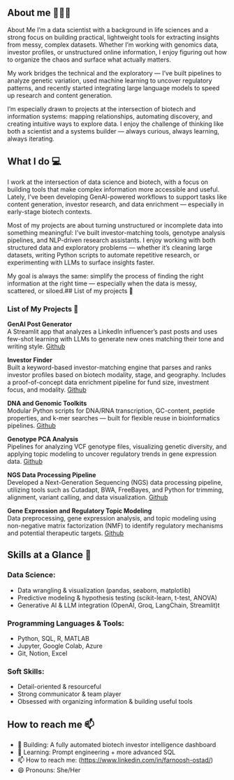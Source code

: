 ## About me 👋👩‍💻
About Me
I’m a data scientist with a background in life sciences and a strong focus on building practical, lightweight tools for extracting insights from messy, complex datasets. Whether I’m working with genomics data, investor profiles, or unstructured online information, I enjoy figuring out how to organize the chaos and surface what actually matters.

My work bridges the technical and the exploratory — I’ve built pipelines to analyze genetic variation, used machine learning to uncover regulatory patterns, and recently started integrating large language models to speed up research and content generation.

I’m especially drawn to projects at the intersection of biotech and information systems: mapping relationships, automating discovery, and creating intuitive ways to explore data. I enjoy the challenge of thinking like both a scientist and a systems builder — always curious, always learning, always iterating.
## What I do 💻

I work at the intersection of data science and biotech, with a focus on building tools that make complex information more accessible and useful. Lately, I've been developing GenAI-powered workflows to support tasks like content generation, investor research, and data enrichment — especially in early-stage biotech contexts.

Most of my projects are about turning unstructured or incomplete data into something meaningful: I’ve built investor-matching tools, genotype analysis pipelines, and NLP-driven research assistants. I enjoy working with both structured data and exploratory problems — whether it’s cleaning large datasets, writing Python scripts to automate repetitive research, or experimenting with LLMs to surface insights faster.

My goal is always the same: simplify the process of finding the right information at the right time — especially when the data is messy, scattered, or siloed.## List of my projects 📑

### List of My Projects 📑


**GenAI Post Generator**  
A Streamlit app that analyzes a LinkedIn influencer’s past posts and uses few-shot learning with LLMs to generate new ones matching their tone and writing style. [Github]((https://github.com/farnooshoa/Linkedin)) 

**Investor Finder**  
Built a keyword-based investor-matching engine that parses and ranks investor profiles based on biotech modality, stage, and geography. Includes a proof-of-concept data enrichment pipeline for fund size, investment focus, and modality. [Github](https://github.com/farnooshoa/Streamlit-app)

**DNA and Genomic Toolkits**  
Modular Python scripts for DNA/RNA transcription, GC-content, peptide properties, and k-mer searches — built for flexible reuse in bioinformatics pipelines. [Github](https://github.com/farnooshoa/DNA-and-Genomic-toolkits)

**Genotype PCA Analysis**  
Pipelines for analyzing VCF genotype files, visualizing genetic diversity, and applying topic modeling to uncover regulatory trends in gene expression data. [Github](https://github.com/farnooshoa/PCA-ON-GENOMTYPE)

**NGS Data Processing Pipeline**  
Developed a Next-Generation Sequencing (NGS) data processing pipeline, utilizing tools such as Cutadapt, BWA, FreeBayes, and Python for trimming, alignment, variant calling, and data visualization. [Github](https://github.com/farnooshoa/NGS-Data)

**Gene Expression and Regulatory Topic Modeling**  
Data preprocessing, gene expression analysis, and topic modeling using non-negative matrix factorization (NMF) to identify regulatory mechanisms and potential therapeutic targets. [Github](https://github.com/farnooshoa/gene-expression)


## Skills at a Glance 📜

### Data Science:
* Data wrangling & visualization (pandas, seaborn, matplotlib)
* Predictive modeling & hypothesis testing (scikit-learn, t-test, ANOVA)
* Generative AI & LLM integration (OpenAI, Groq, LangChain, Streamlit)t
### Programming Languages & Tools:
* Python, SQL, R, MATLAB
* Jupyter, Google Colab, Azure
* Git, Notion, Excel
### Soft Skills:
* Detail-oriented & resourceful
* Strong communicator & team player
* Obsessed with organizing information & building useful tools


## How to reach me 📫
- 🔭 Building: A fully automated biotech investor intelligence dashboard
- 🌱 Learning: Prompt engineering + more advanced SQL
- 📫 How to reach me: (https://www.linkedin.com/in/farnoosh-ostad/)
- 😄 Pronouns: She/Her

